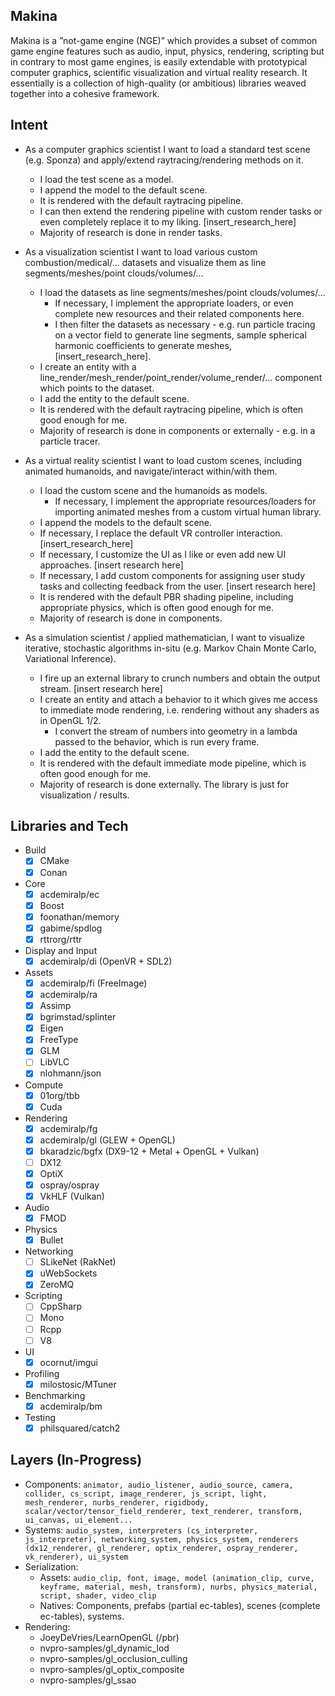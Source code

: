 ## Makina ##
Makina is a ”not-game engine (NGE)” which provides a subset of common game engine features such as audio, input, physics, rendering, scripting but in contrary to most game engines, is easily extendable with prototypical computer graphics, scientific visualization and virtual reality research. It essentially is a collection of high-quality (or ambitious) libraries weaved together into a cohesive framework.

## Intent ##
- As a computer graphics scientist I want to load a standard test scene (e.g. Sponza) and apply/extend raytracing/rendering methods on it.
  - I load the test scene as a model.
  - I append the model to the default scene. 
  - It is rendered with the default raytracing pipeline.
  - I can then extend the rendering pipeline with custom render tasks or even completely replace it to my liking. [insert_research_here]
  - Majority of research is done in render tasks.

- As a visualization scientist I want to load various custom combustion/medical/... datasets and visualize them as line segments/meshes/point clouds/volumes/...
  - I load the datasets as line segments/meshes/point clouds/volumes/...
    - If necessary, I implement the appropriate loaders, or even complete new resources and their related components here.
  	- I then filter the datasets as necessary - e.g. run particle tracing on a vector field to generate line segments, sample spherical harmonic coefficients to generate meshes, [insert_research_here].
  - I create an entity with a line_render/mesh_render/point_render/volume_render/... component which points to the dataset.
  - I add the entity to the default scene.
  - It is rendered with the default raytracing pipeline, which is often good enough for me.
  - Majority of research is done in components or externally - e.g. in a particle tracer.

- As a virtual reality scientist I want to load custom scenes, including animated humanoids, and navigate/interact within/with them.
  - I load the custom scene and the humanoids as models.
    - If necessary, I implement the appropriate resources/loaders for importing animated meshes from a custom virtual human library.
  - I append the models to the default scene.
  - If necessary, I replace the default VR controller interaction. [insert_research_here]
  - If necessary, I customize the UI as I like or even add new UI approaches. [insert research here]
  - If necessary, I add custom components for assigning user study tasks and collecting feedback from the user. [insert research here]
  - It is rendered with the default PBR shading pipeline, including appropriate physics, which is often good enough for me.
  - Majority of research is done in components.

- As a simulation scientist / applied mathematician, I want to visualize iterative, stochastic algorithms in-situ (e.g. Markov Chain Monte Carlo, Variational Inference).
  - I fire up an external library to crunch numbers and obtain the output stream. [insert research here]
  - I create an entity and attach a behavior to it which gives me access to immediate mode rendering, i.e. rendering without any shaders as in OpenGL 1/2.
    - I convert the stream of numbers into geometry in a lambda passed to the behavior, which is run every frame.
  - I add the entity to the default scene.
  - It is rendered with the default immediate mode pipeline, which is often good enough for me.
  - Majority of research is done externally. The library is just for visualization / results.

## Libraries and Tech ##
- Build
  - [x] CMake
  - [x] Conan
- Core
  - [x] acdemiralp/ec
  - [x] Boost
  - [x] foonathan/memory
  - [x] gabime/spdlog
  - [x] rttrorg/rttr
- Display and Input
  - [x] acdemiralp/di (OpenVR + SDL2)
- Assets
  - [x] acdemiralp/fi (FreeImage)
  - [x] acdemiralp/ra
  - [x] Assimp
  - [x] bgrimstad/splinter
  - [x] Eigen
  - [x] FreeType
  - [x] GLM
  - [ ] LibVLC
  - [x] nlohmann/json
- Compute
  - [x] 01org/tbb
  - [x] Cuda
- Rendering
  - [x] acdemiralp/fg
  - [x] acdemiralp/gl (GLEW + OpenGL)
  - [x] bkaradzic/bgfx (DX9-12 + Metal + OpenGL + Vulkan)
  - [ ] DX12
  - [x] OptiX
  - [x] ospray/ospray
  - [x] VkHLF (Vulkan)
- Audio
  - [x] FMOD
- Physics
  - [x] Bullet
- Networking
  - [ ] SLikeNet (RakNet)
  - [x] uWebSockets
  - [x] ZeroMQ
- Scripting
  - [ ] CppSharp
  - [ ] Mono
  - [ ] Rcpp
  - [ ] V8
- UI
  - [x] ocornut/imgui
- Profiling
  - [x] milostosic/MTuner
- Benchmarking
  - [x] acdemiralp/bm
- Testing
  - [x] philsquared/catch2

## Layers (In-Progress) ##
- Components: `animator, audio_listener, audio_source, camera, collider, cs_script, image_renderer, js_script, light, mesh_renderer, nurbs_renderer, rigidbody, scalar/vector/tensor_field_renderer, text_renderer, transform, ui_canvas, ui_element...`
- Systems: `audio_system, interpreters (cs_interpreter, js_interpreter), networking_system, physics_system, renderers (dx12_renderer, gl_renderer, optix_renderer, ospray_renderer, vk_renderer), ui_system`
- Serialization: 
  - Assets: `audio_clip, font, image, model (animation_clip, curve, keyframe, material, mesh, transform), nurbs, physics_material, script, shader, video_clip`
  - Natives: Components, prefabs (partial ec-tables), scenes (complete ec-tables), systems.
- Rendering:
  - JoeyDeVries/LearnOpenGL (/pbr)
  - nvpro-samples/gl_dynamic_lod
  - nvpro-samples/gl_occlusion_culling
  - nvpro-samples/gl_optix_composite
  - nvpro-samples/gl_ssao